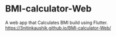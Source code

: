 # BMI-calculator-Web
A web app that Calculates BMI build using Flutter.
 https://3nitinkaushik.github.io/BMI-calculator-Web/
